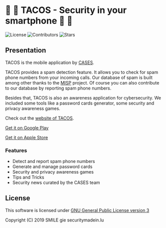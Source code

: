 # 📱 🌮 TACOS - Security in your smartphone 📱 🌮

![License](https://img.shields.io/github/license/CASES-LU/TACOS.svg?style=flat-square)
![Contributors](https://img.shields.io/github/contributors/CASES-LU/TACOS.svg?style=flat-square)
![Stars](https://img.shields.io/github/stars/CASES-LU/TACOS.svg?style=flat-square)


## Presentation

TACOS is the mobile application by [CASES](https://www.cases.lu).  

TACOS provides a spam detection feature. It allows you to check for spam phone
numbers from your incoming calls. Our database of spam is built among other
thanks to the [MISP](https://github.com/MISP/MISP) project.
Of course you can also contribute to our database by reporting spam phone
numbers.

Besides that, TACOS is also an awareness application for cybersecurity.
We included some tools like a password cards generator, some security and
privacy awareness games.

Check out the [website of TACOS](https://tacos.cases.lu).


[Get it on Google Play](https://play.google.com/store/apps/details?id=lu.cases.tacos)

[Get it on Apple Store](https://apps.apple.com/us/app/tacos/id1474084986)


### Features

- Detect and report spam phone numbers
- Generate and manage password cards
- Security and privacy awareness games
- Tips and Tricks
- Security news curated by the CASES team


## License

This software is licensed under
[GNU General Public License version 3](https://www.gnu.org/licenses/gpl-3.0.html)

Copyright (C) 2019 SMILE gie securitymadein.lu
